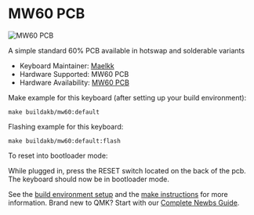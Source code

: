 # MW60 PCB

![MW60 PCB](https://i.imgur.com/5E48mAPh.jpg)

A simple standard 60% PCB available in hotswap and solderable variants

-   Keyboard Maintainer: [Maelkk](https://github.com/Aeonstrife)
-   Hardware Supported: MW60 PCB
-   Hardware Availability: [MW60 PCB](https://sandkeys.me/product/petals-60-addon-pcbs/)

Make example for this keyboard (after setting up your build environment):

    make buildakb/mw60:default

Flashing example for this keyboard:

    make buildakb/mw60:default:flash

To reset into bootloader mode:

While plugged in, press the RESET switch located on the back of the pcb.
The keyboard should now be in bootloader mode.

See the [build environment setup](https://docs.qmk.fm/#/getting_started_build_tools) and the [make instructions](https://docs.qmk.fm/#/getting_started_make_guide) for more information. Brand new to QMK? Start with our [Complete Newbs Guide](https://docs.qmk.fm/#/newbs).